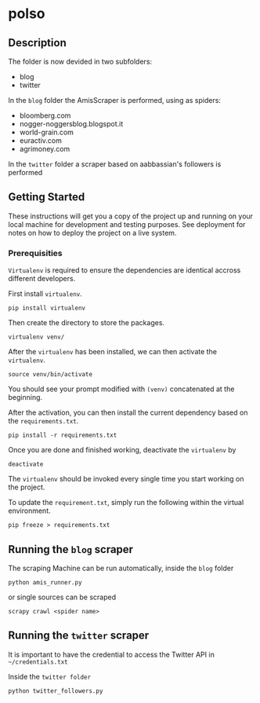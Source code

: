 polso
=====

## Description

The folder is now devided in two subfolders:

* blog
* twitter

In the `blog` folder the AmisScraper is performed, using as spiders:
   * bloomberg.com
   * nogger-noggersblog.blogspot.it
   * world-grain.com
   * euractiv.com
   * agrimoney.com

In the `twitter` folder a scraper based on aabbassian's followers is performed
 

## Getting Started

These instructions will get you a copy of the project up and running on your local machine for development and testing purposes. See deployment for notes on how to deploy the project on a live system.

### Prerequisities

`Virtualenv` is required to ensure the dependencies are identical accross
different developers.

First install `virtualenv`.

```
pip install virtualenv
```

Then create the directory to store the packages.

```
virtualenv venv/
```

After the `virtualenv` has been installed, we can then activate the
`virtualenv`.

```
source venv/bin/activate
```

You should see your prompt modified with `(venv)` concatenated at the beginning.

After the activation, you can then install the current dependency based on the
`requirements.txt`.

```
pip install -r requirements.txt
```

Once you are done and finished working, deactivate the `virtualenv` by

```
deactivate
```

The `virtualenv` should be invoked every single time you start working on the
project.

To update the `requirement.txt`, simply run the following within the virtual
environment.

```
pip freeze > requirements.txt
```

## Running the `blog` scraper

The scraping Machine can be run automatically, inside the `blog` folder

```
python amis_runner.py
```

or single sources can be scraped

```
scrapy crawl <spider name>
```


## Running the `twitter` scraper

It is important to have the credential to access the Twitter API in `~/credentials.txt`

Inside the `twitter folder`

```
python twitter_followers.py
```
